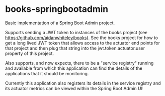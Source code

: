 # books-springbootadmin
Basic implementation of a Spring Boot Admin project.

Supports sending a JWT token to instances of the books project (see https://github.com/aidanwhiteley/books).
See the books project for how to get a long lived JWT token that allows access to the actuator end points
for that project and then plug that string into the jwt.token.actuator.user property of this project.

Also supports, and now expects, there to be a "service registry" running and available from which this application can
find the details of the applications that it should be monitoring.

Currently this application also registers its details in the service registry and its actuator metrics can be 
viewed within the Spring Boot Admin UI!
